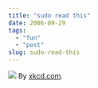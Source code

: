 ```yaml
---
title: "sudo read this"
date: 2006-09-29
tags: 
  - "fun"
  - "post"
slug: sudo-read-this
---
```


[![](http://imgs.xkcd.com/comics/sandwich.png)](http://xkcd.com/c149.html) By [xkcd.com](http://xkcd.com/).
